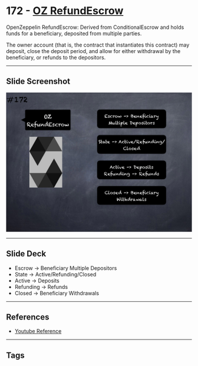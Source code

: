 # 172 - [OZ RefundEscrow](OZ%20RefundEscrow.md)
OpenZeppelin RefundEscrow: Derived from ConditionalEscrow and holds funds for a beneficiary, deposited from multiple parties. 

The owner account (that is, the contract that instantiates this contract) may deposit, close the deposit period, and allow for either withdrawal by the beneficiary, or refunds to the depositors.

___
## Slide Screenshot
![172.png](../images/solidity201/172.png)
___
## Slide Deck
- Escrow -> Beneficiary Multiple Depositors
- State -> Active/Refunding/Closed
- Active -> Deposits
- Refunding -> Refunds
- Closed -> Beneficiary Withdrawals
___
## References
- [Youtube Reference](https://youtu.be/L_9Fk6HRwpU?t=752)
___
## Tags